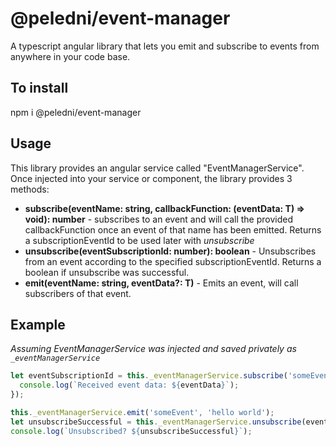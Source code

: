 # @peledni/event-manager
A typescript angular library that lets you emit and subscribe to events from anywhere in your code base.

## To install
npm i @peledni/event-manager

## Usage

This library provides an angular service called "EventManagerService". Once injected into your service or component, the library provides 3 methods:

* **subscribe<T>(eventName: string, callbackFunction: (eventData: T) => void): number** - subscribes to an event and will call the provided callbackFunction once an event of that name has been emitted. Returns a subscriptionEventId to be used later with *unsubscribe*
* **unsubscribe(eventSubscriptionId: number): boolean** - Unsubscribes from an event according to the specified subscriptionEventId. Returns a boolean if unsubscribe was successful.
* **emit<T>(eventName: string, eventData?: T)** - Emits an event, will call subscribers of that event.

## Example

*Assuming EventManagerService was injected and saved privately as `_eventManagerService`*

```typescript
let eventSubscriptionId = this._eventManagerService.subscribe('someEvent', function (eventData) {
  console.log(`Received event data: ${eventData}`);
});

this._eventManagerService.emit('someEvent', 'hello world');
let unsubscribeSuccessful = this._eventManagerService.unsubscribe(eventSubscriptionId);
console.log(`Unsubscribed? ${unsubscribeSuccessful}`);
```
